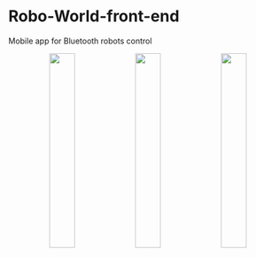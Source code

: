 # Robo-World-front-end
Mobile app for Bluetooth robots control

<p align="center">
<img src="https://github.com/BlajanGeorge/Robo-World-front-end/assets/75776275/8c7a633c-98f8-4451-998c-ec49bf4104d2" width=30% height=30%>
<img src="https://github.com/BlajanGeorge/Robo-World-front-end/assets/75776275/fa441064-ffb3-466b-afe9-053ea6b17528" width=30% height=30%>
<img src="https://github.com/BlajanGeorge/Robo-World-front-end/assets/75776275/21e8d9ab-38f7-47e2-8528-eed7b4b4dd43" width=30% height=30%>
</p>
